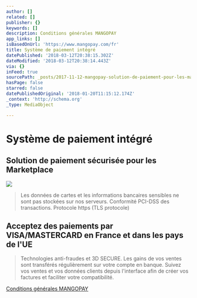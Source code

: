 ```yaml
---
author: []
related: []
publisher: {}
keywords: []
description: Conditions générales MANGOPAY
app_links: []
isBasedOnUrl: 'https://www.mangopay.com/fr'
title: Système de paiement intégré
datePublished: '2018-03-12T20:38:15.302Z'
dateModified: '2018-03-12T20:38:14.443Z'
via: {}
inFeed: true
sourcePath: _posts/2017-11-12-mangopay-solution-de-paiement-pour-les-marketplaces-acce.md
hasPage: false
starred: false
datePublishedOriginal: '2018-01-20T11:15:12.174Z'
_context: 'http://schema.org'
_type: MediaObject

---
```

# Système de paiement intégré

## Solution de paiement sécurisée pour les Marketplace
![](https://the-grid-user-content.s3-us-west-2.amazonaws.com/5fc19573-d724-41ba-9f0a-bb64619c5a24.png)

> Les données de cartes et les informations bancaires sensibles ne sont pas stockées sur nos serveurs. Conformité PCI-DSS des transactions. Protocole https (TLS protocole)

## Acceptez des paiements par VISA/MASTERCARD en France et dans les pays de l'UE

> Technologies anti-fraudes et 3D SECURE. Les gains de vos ventes sont transférés régulièrement sur votre compte en banque. Suivez vos ventes et vos données clients depuis l'interface afin de créer vos factures et faciliter votre compatibilité.

[Conditions générales MANGOPAY][0]

[0]: https://cyboolo.io/contrat-cadre-demission-gestion-mise-a-disposition-de-mon